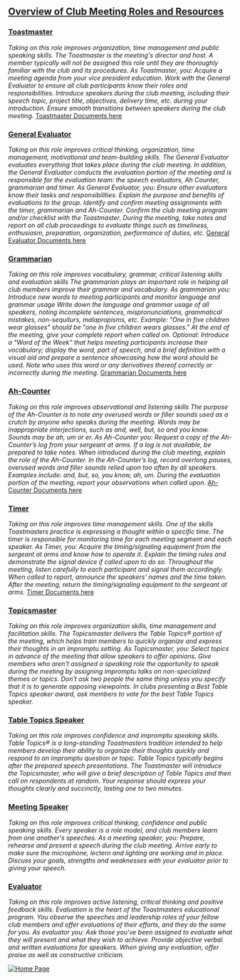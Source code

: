 ## [Overview of Club Meeting Roles and Resources](https://www.toastmasters.org/membership/club-meeting-roles)

### [Toastmaster](https://www.toastmasters.org/membership/club-meeting-roles/toastmaster)
*Taking on this role improves organization, time management and public speaking skills. The Toastmaster is the meeting's director and host. A member typically will not be assigned this role until they are thoroughly familiar with the club and its procedures. As Toastmaster, you: Acquire a meeting agenda from your vice president education. Work with the General Evaluator to ensure all club participants know their roles and responsibilities. Introduce speakers during the club meeting, including their speech topic, project title, objectives, delivery time, etc. during your introduction. Ensure smooth transitions between speakers during the club meeting.*
[Toastmaster Documents here](https://drive.google.com/drive/folders/1k4bk3ct92MMM4y3epR4cinvRHAwcGvg2)

### [General Evaluator](https://www.toastmasters.org/membership/club-meeting-roles/general-evaluator)
*Taking on this role improves critical thinking, organization, time management, motivational and team-building skills. The General Evaluator evaluates everything that takes place during the club meeting. In addition, the General Evaluator conducts the evaluation portion of the meeting and is responsible for the evaluation team: the speech evaluators, Ah Counter, grammarian and timer. As General Evaluator, you: Ensure other evaluators know their tasks and responsibilities. Explain the purpose and benefits of evaluations to the group. Identify and confirm meeting assignments with the timer, grammarian and Ah-Counter. Confirm the club meeting program and/or checklist with the Toastmaster. During the meeting, take notes and report on all club proceedings to evaluate things such as timeliness, enthusiasm, preparation, organization, performance of duties, etc.*
[General Evaluator Documents here](https://drive.google.com/drive/folders/1qP6jE3tjJHfShFvc49lU1Pmg6YWhlrfj)

### [Grammarian](https://www.toastmasters.org/membership/club-meeting-roles/grammarian)
*Taking on this role improves vocabulary, grammar, critical listening skills and evaluation skills The grammarian plays an important role in helping all club members improve their grammar and vocabulary. As grammarian you: Introduce new words to meeting participants and monitor language and grammar usage Write down the language and grammar usage of all speakers, noting incomplete sentences, mispronunciations, grammatical mistakes, non-sequiturs, malapropisms, etc. Example: "One in five children wear glasses" should be "one in five children wears glasses." At the end of the meeting, give your complete report when called on. Optional: Introduce a "Word of the Week" that helps meeting participants increase their vocabulary; display the word, part of speech, and a brief definition with a visual aid and prepare a sentence showcasing how the word should be used. Note who uses this word or any derivatives thereof correctly or incorrectly during the meeting.*
[Grammarian Documents here](https://drive.google.com/drive/folders/12WF9WmfYOKH-oSWbvJLU6EL-ACCaB6sk)

### [Ah-Counter](https://www.toastmasters.org/membership/club-meeting-roles/ah-counter)
*Taking on this role improves observational and listening skills   The purpose of the Ah-Counter is to note any overused words or filler sounds used as a crutch by anyone who speaks during the meeting. Words may be inappropriate interjections, such as and, well, but, so and you know. Sounds may be ah, um or er. As Ah-Counter you: Request a copy of the Ah-Counter’s log from your sergeant at arms. If a log is not available, be prepared to take notes. When introduced during the club meeting, explain the role of the Ah-Counter. In the Ah-Counter’s log, record overlong pauses, overused words and filler sounds relied upon too often by all speakers. Examples include: and, but, so, you know, ah, um. During the evaluation portion of the meeting, report your observations when called upon.*
[Ah-Counter Documents here](https://drive.google.com/drive/folders/1-bmXHCUy1S2e9m69wbPTSLhnUy7dKqNy)

### [Timer](https://www.toastmasters.org/membership/club-meeting-roles/timer)
*Taking on this role improves time management skills. One of the skills Toastmasters practice is expressing a thought within a specific time. The timer is responsible for monitoring time for each meeting segment and each speaker. As Timer, you: Acquire the timing/signaling equipment from the sergeant at arms and know how to operate it. Explain the timing rules and demonstrate the signal device if called upon to do so. Throughout the meeting, listen carefully to each participant and signal them accordingly. When called to report, announce the speakers' names and the time taken. After the meeting, return the timing/signaling equipment to the sergeant at arms.*
[Timer Documents here](https://drive.google.com/drive/folders/1IvrLs5gK5LAW42HLnmKQHWp7F2R5Unoa)

### [Topicsmaster](https://www.toastmasters.org/membership/club-meeting-roles/topicsmaster)
*Taking on this role improves organization skills, time management and facilitation skills. The Topicsmaster delivers the Table Topics® portion of the meeting, which helps train members to quickly organize and express their thoughts in an impromptu setting. As Topicsmaster, you: Select topics in advance of the meeting that allow speakers to offer opinions. Give members who aren't assigned a speaking role the opportunity to speak during the meeting by assigning impromptu talks on non-specialized themes or topics. Don't ask two people the same thing unless you specify that it is to generate opposing viewpoints. In clubs presenting a Best Table Topics speaker award, ask members to vote for the best Table Topics speaker.*

### [Table Topics Speaker](https://www.toastmasters.org/membership/club-meeting-roles/table-topics-speaker)
*Taking on this role improves confidence and impromptu speaking skills. Table Topics® is a long-standing Toastmasters tradition intended to help members develop their ability to organize their thoughts quickly and respond to an impromptu question or topic. Table Topics typically begins after the prepared speech presentations. The Toastmaster will introduce the Topicsmaster, who will give a brief description of Table Topics and then call on respondents at random. Your response should express your thoughts clearly and succinctly, lasting one to two minutes.*

### [Meeting Speaker](https://www.toastmasters.org/membership/club-meeting-roles/meeting-speaker) 
*Taking on this role improves critical thinking, confidence and public speaking skills. Every speaker is a role model, and club members learn from one another's speeches. As a meeting speaker, you: Prepare, rehearse and present a speech during the club meeting. Arrive early to make sure the microphone, lectern and lighting are working and in place. Discuss your goals, strengths and weaknesses with your evaluator prior to giving your speech.*

### [Evaluator](https://www.toastmasters.org/membership/club-meeting-roles/evaluator)
*Taking on this role improves active listening, critical thinking and positive feedback skills. Evaluation is the heart of the Toastmasters educational program. You observe the speeches and leadership roles of your fellow club members and offer evaluations of their efforts, and they do the same for you. As evaluator you: Ask those you've been assigned to evaluate what they will present and what they wish to achieve. Provide objective verbal and written evaluations for speakers. When giving any evaluation, offer praise as well as constructive criticism.*

[![Home Page](https://user-images.githubusercontent.com/99045240/177634495-48f7fbbf-1aa5-4b50-a696-e13491780ad2.png)](https://loannhoa.github.io/Freenome-Toastmasters/)
